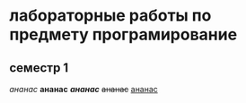 # лабораторные работы по предмету програмирование
## семестр 1
*ананас*
**ананас**
***ананас***
~~ананас~~
<ins>ананас</ins>


